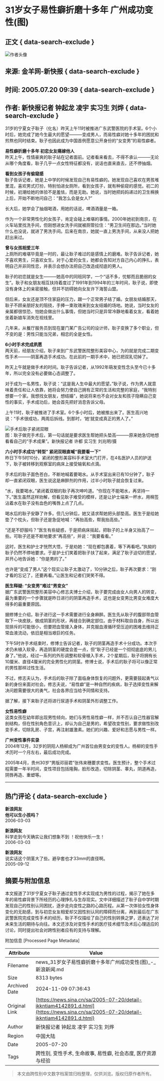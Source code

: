 # 31岁女子易性癖折磨十多年 广州成功变性(图)

## 正文 { data-search-exclude }


![作者头像](https://n.sinaimg.cn/default/622af858/20181010/default_avatar.jpg)

## 来源: 金羊网-新快报 { data-search-exclude }
## 时间: 2005.07.20 09:39 { data-search-exclude }
## 作者: 新快报记者 钟起龙 凌宇 实习生 刘烨 { data-search-exclude }

31岁的宁夏女子耿子（化名）昨天上午11时被推进广东武警医院的手术室。6个小时后，她完成了她今生最大的愿望———变成男人，而易性癖对她十多年的困扰和煎熬也同时结束。耿子也因此成为中国首例愿意公开身份的“女变男”的易性癖者。

**易性癖折磨十多年 初恋女友痛嫁他人**  
昨天上午，性情豪爽的耿子站在记者面前。记者看来看去，不得不承认———无论从哪个角度看，耿子几乎一点女性特征都没有，说话也直来直去，还不停抽烟。

**看到女孩子有偷窥感**  
耿子告诉记者，她是上中学的时候发现自己有易性癖的。她发现自己喜欢在男孩堆里混，喜欢男式打扮，特别怕进女厕所，看到女孩子，就有种偷窥的感觉。初二的时候，初潮给她的体验不是羞怯，而是无助。她说，当时她把妈妈递过的卫生棉换上后，开始不断地问自己：“我怎么会是女人?”

长大后，她学会了抽烟喝酒，用她的话说，啤酒酒量是一箱。

作为一个非常男性化的女孩子，肯定会碰上难堪的事情。2000年她初到南京，在火车站里找洗手间，但刚想进女洗手间就被厕管拉住：“男卫生间在那边。”当时她什么也没说，就进了男洗手间。后来在南京，她就一直上男洗手间，从来没人把她赶出来过。

**曾与女孩相爱三年**  
上厕所的难堪毕竟是一时的，最让耿子难过的是感情上的磨难。耿子告诉记者，她不喜欢男生，只喜欢女生。对于心爱的女生，她都会告知对方自己内心的挣扎，表明自己并非同性恋，并表示会想办法把自己改造成彻底的男人。

耿子的初恋就是女生———她高中的同班同学，一个“话不多，忧郁而且脆弱的女生”。耿子和女朋友相互扶持着度过了1991年到1994年的三年时间，耿子说，即使没有身体上的亲密接触，但并不妨碍她向女友许下海誓山盟。

但后来，女友还是顶不住家庭的压力，跟一个正常男子结了婚。女朋友结婚那天，耿子不顾亲朋好友的阻挠，手捧一束玫瑰来到女友结婚的场地。她说，当时女友的亲属都很惊恐，怕她会做出什么事情，但她当时只是异常冷静地看着女友，看着她坐着新娘车消失在视线里。

几年来，从餐厅服务员到现在厦门某广告公司的设计师，耿子变换了多个职业，但不变的是：男性只能当兄弟，相恋的全是女性。

**6小时手术完成夙愿**  
两天前，经朋友介绍，耿子来到广东武警医院整形美容中心，为的就是完成二期变性手术———阴茎再造手术成功。在此前的一期手术中，她已把双乳切掉了。

昨天上午就是做手术的时间。耿子告诉记者，从1992年萌发变性念头至今已十多年，所以完全没有必要做心态调整了。

对于成为一名男性，耿子说：“这是我人生中最大的愿望。”耿子说，作为男人就意味着责任和让人依靠，她将会努力使自己拥有正常的生活和完整的家庭，“我特别想要一个家。我想找女朋友，想结婚”，她说将来也不会对女友和孩子隐瞒自己变性的事实，手术成功后，她会首先把好消息告诉父母。

上午11时，耿子被推进了手术室。6个多小时后，她被推出来了。医生高兴地说：“手术很成功，两周后拆线。到那时，‘她’就变成真正的男人了。”

![手术后耿子紧闭双眼](http://image2.sina.com.cn/dy/c/2005-07-20/1121826389_gXaO7W.jpg)  
图：耿子做完手术后，第一句话就是要求医生帮她把头垫高———原来她急切地想看看自己的“手术成果”。新快报记者 许都 实习生 刘兆明/摄

**六小时手术成功“转型” 紧闭双眼直喊“我要看一下”**  
昨日下午5时10分，紧闭的整形美容科手术室大门打开，在4名医护人员的护送下，耿子被转移到观察室的病床上接受输氧和点滴。

手术后的耿子面色苍白，不断地喊着要喝水。从手术室出来已有10分钟了，耿子却一直紧闭双眼，医生说这是麻醉剂的作用，过半小时耿子就会恢复过来。

“水，我要喝水。”紧闭着双眼的耿子再次呻吟道。“你现在不能喝水，再坚持一下。”医生虽然这样劝解，但看见耿子难受的模样，还是让护士端来一杯水，用棉签沾着水在耿子没有血色的嘴唇上点了几点。

喝水后的耿子安静了许多。但几分钟后，她又请求帮她把头部垫高。医生于是给她垫了个枕头，但耿子还是急促地喊：“再抬高些，帮我抬高些。”

“还是不舒服吗？”医生有些疑惑，于是把病床摇起，把耿子的上半身又抬高了一些。可耿子还是不断地要求“再高些”，并说：“我要看看。”

这时，医生和护士才恍然大悟，于是劝她：“现在都包裹着，等下再看吧。”执拗的耿子仍然不停地要求。于是护士们笑着把耿子扶了起来，满足了耿子迫切的愿望，并开心地告诉她：“你是男的了。”

也许是“变成了男人”这个现实让耿子太激动了，10分钟之后，耿子再次要求：“刚才看的忘记了，还要再看。”让医生和记者们哭笑不得。

**医生释疑: “女变男”难过“男变女”**  
据广东武警医院整形美容中心修志夫博士介绍，耿子要完成由女人向男人的转变，最为重要的一个步骤就是昨日进行的阴茎再造手术，这也是女变男比男变女难度大得多的最重要原因。

据修博士介绍，耿子进行这一手术需要进行全身麻醉。医生先从耿子的腹部带血管取下一块皮肤，做成阴茎的形状，再缝合到确定部位。由于材料取自自身，所以出现排斥的可能很小，但要把血管接入身体，并克服血液循环受压迫的困难去维持正常血液流动，依旧是相当艰巨的任务。

下午5时许手术结束时，修博士告诉记者，耿子的阴茎再造手术十分成功。本次手术仍未植入软骨，再造阴茎的硬度会差一点，但“耿子已经是一个彻彻底底的男儿身了。”他说，经过一系列的外形调整和软骨植入手术，2个星期后，耿子将拥有长10厘米、直径4厘米的完全男性化的阴茎。修博士说，手术后的耿子将可以像正常的男性那样过性生活。

不过，修志夫认为，手术后的耿子除了面临身体恢复的问题外，更需要鼓起勇气以新的身份来面对社会。修志夫说，“易性癖”是一种自然的疾病，耿子选择变性来解决问题需要很大的勇气，社会各界应当给予同情和支持。

据了解，接下来耿子还将进行尿道手术和阴茎外形调整工作。

**女性易性癖**  
这类女孩在幼年即出现男性倾向，她们与男性易性癖一样，并不否认自己性器官解剖结构，但在性别角色意识上，却认为自己是男的，希望改变性别，要求做性别改变手术，切除乳房、子宫，再注射雄激素。她们的兴趣、爱好和志愿与男性一样。

**广州变性事件实录**  
2004年12月，32岁的阴阳人杨柳成为广州首位由男变女的变性人。杨柳的变性手术历时一个月左右，最后成功完成。

2005年4月，贵州30岁“男版邓丽君”张伟来穗要求变性。医生预计，整个手术过程需要一年半时间，变性项目包括隆胸，脸形改造，切除阴茎、睾丸，阴道再造，阴唇再造、重塑等。

---

## 热门评论 { data-search-exclude }
**新浪网友**  
**他可以生小孩吗？**  
2006-03-03

**新浪网友**  
科学走到今天确实让我们想象不到 ！祝他快乐一生！  
2006-03-03

**新浪网友**  
说实话这个阴茎大了些。避孕套也才33mm的直径啊。  
2005-09-12

## 摘要与附加信息

<!-- tcd_abstract -->
本文报道了31岁宁夏女子耿子通过变性手术实现成为男性的过程，揭示了她在多年的易性癖背景下所经历的心理挣扎与生存现实。文中详细描述了耿子自中学时期发现自己的性别认同困扰，逐步走向变性之路的心路历程。从第一次体验女性身体变化的无助感，到与初恋女友相爱却又因性别认同的障碍而分离，再到最后在广东武警医院完成变性手术的经历，耿子不仅描绘了自己的性别转换之梦，还表达了对未来生活的期待与向往。本文还涉及对变性手术的医疗技术细节及术后心理适应的讨论，同时提出社会对跨性别者应有的支持与理解。
<!-- tcd_abstract_end -->

附加信息 [Processed Page Metadata]

| Attribute       | Value                                  |
|-----------------|----------------------------------------|
| Filename        | news_31岁女子易性癖折磨十多年广州成功变性(图)_-_新浪新闻.md                             |
| Size            | 8313 bytes                           |
| Archived Date   | 2024-11-09 07:36:43                             |
| Original Link   | [https://news.sina.cn/sa/2005-07-20/detail-ikkntiam4142891.d.html](https://news.sina.cn/sa/2005-07-20/detail-ikkntiam4142891.d.html)                       |
| Author          | 新快报记者 钟起龙 凌宇 实习生 刘烨                               |
| Region          | 中国大陆                               |
| Date            | 2005-07-20                                 |
| Tags            | 跨性别, 变性手术, 生命故事, 易性癖, 社会态度, 医疗资源与经验                                 |
>
> 本文由跨性别中文数字档案馆归档整理，仅供浏览。版权归原作者所有。
>